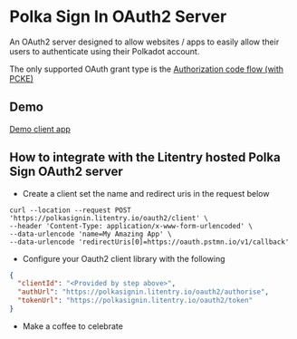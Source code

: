 # Polka Sign In OAuth2 Server

An OAuth2 server designed to allow websites / apps to easily allow their users to authenticate using their Polkadot account.

The only supported OAuth grant type is the [Authorization code flow (with PCKE)](https://oauth.net/2/grant-types/authorization-code/)

## Demo

[Demo client app](https://polkasignin.litentry.io/demo-client/)

## How to integrate with the Litentry hosted Polka Sign OAuth2 server

- Create a client set the name and redirect uris in the request below

```shell
curl --location --request POST 'https://polkasignin.litentry.io/oauth2/client' \
--header 'Content-Type: application/x-www-form-urlencoded' \
--data-urlencode 'name=My Amazing App' \
--data-urlencode 'redirectUris[0]=https://oauth.pstmn.io/v1/callback'
```

- Configure your Oauth2 client library with the following

```json
{
  "clientId": "<Provided by step above>",
  "authUrl": "https://polkasignin.litentry.io/oauth2/authorise",
  "tokenUrl": "https://polkasignin.litentry.io/oauth2/token"
}
```

- Make a coffee to celebrate
